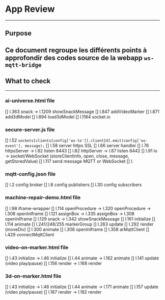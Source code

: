 # App Review
---
## Purpose
Ce document regroupe les différents points à approfondir des codes source de la webapp `ws-mqtt-bridge`
---
## What to check
---
### ai-universe.html file
[] l.363 snack -> l.1209 showSnackMessage
[] l.847 addVideoMarker
[] l.871 add3dModel
[] l.894 load3dModel
[] l.1184 socket.io

### secure-server.js file
[] l.52 `sockets[clients[config['ws-to']].clientId].emit(config['ws-event'], message);`
[] l.58 server https SSL
[] l.66 server handler
[] l.76 httpsServer -> l.82 listen 8443
[] l.82 httpServer -> l.87 listen 8442
[] l.91 io -> socket/WebSocket (storeClientInfo, open, close, message, getStoredValue)
[] l.117 send message MQTT or WebSocket
[] l.

### mqtt-config.json file
[] l.2 config broker
[] l.8 config publishers
[] l.30 config subscribers

### machine-repair-demo.html file
[] l.98 iframe-wrapper
[] l.114 openProcedure -> l.320 openProcedure -> l.308 openInIframe
[] l.121 assignBox -> l.335 assignBox -> l.308 openInIframe
[] l.129 snack -> l.342 showSnackMessage
[] l.161 initialize
[] l.114 animate
[] l.241/248/255 markerGroup
[] l.263 update
[] l.292 render (moveDiv)
[] l.300 animate
[] l.308 openInIframe
[] l.358 arMqttClient
[] l.429 connectMqttClient

### video-on-marker.html file
[] l.43 initialize -> l.46 initialize
[] l.44 animate -> l.162 animate
[] l.141 update (video play/pause)
[] l.156 render -> l.168 render

### 3d-on-marker.html file
[] l.43 initialize -> l.46 initialize
[] l.44 animate -> l.171 animate
[] l.157 update (video play/pause)
[] l.167 render -> l.182 render
